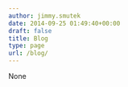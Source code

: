 ```yaml
---
author: jimmy.smutek
date: 2014-09-25 01:49:40+00:00
draft: false
title: Blog
type: page
url: /blog/
---
```


None
